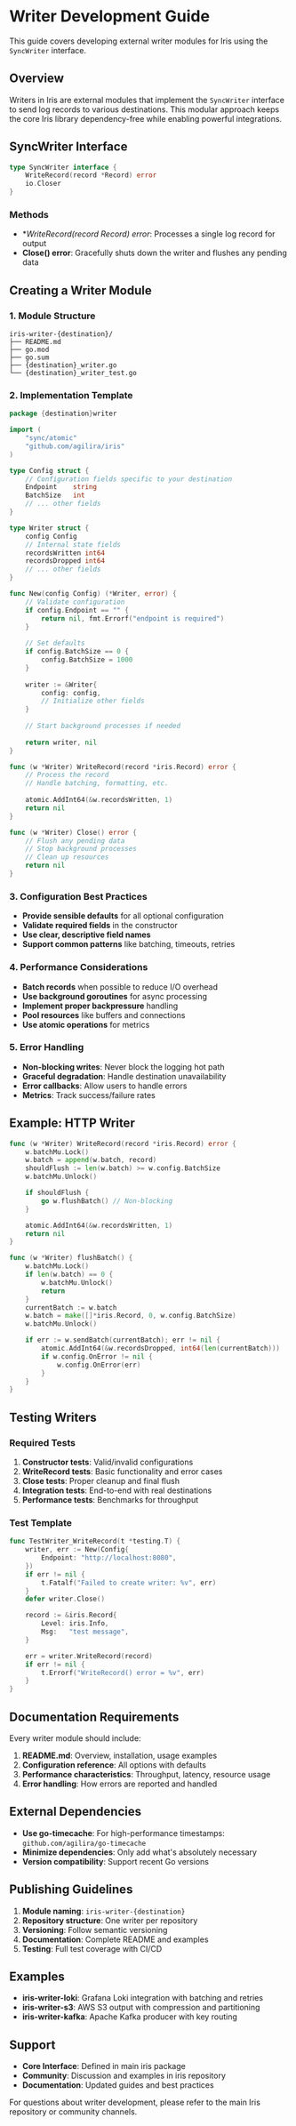 # Writer Development Guide

This guide covers developing external writer modules for Iris using the `SyncWriter` interface.

## Overview

Writers in Iris are external modules that implement the `SyncWriter` interface to send log records to various destinations. This modular approach keeps the core Iris library dependency-free while enabling powerful integrations.

## SyncWriter Interface

```go
type SyncWriter interface {
    WriteRecord(record *Record) error
    io.Closer
}
```

### Methods

- **WriteRecord(record *Record) error**: Processes a single log record for output
- **Close() error**: Gracefully shuts down the writer and flushes any pending data

## Creating a Writer Module

### 1. Module Structure

```
iris-writer-{destination}/
├── README.md
├── go.mod
├── go.sum
├── {destination}_writer.go
└── {destination}_writer_test.go
```

### 2. Implementation Template

```go
package {destination}writer

import (
    "sync/atomic"
    "github.com/agilira/iris"
)

type Config struct {
    // Configuration fields specific to your destination
    Endpoint    string
    BatchSize   int
    // ... other fields
}

type Writer struct {
    config Config
    // Internal state fields
    recordsWritten int64
    recordsDropped int64
    // ... other fields
}

func New(config Config) (*Writer, error) {
    // Validate configuration
    if config.Endpoint == "" {
        return nil, fmt.Errorf("endpoint is required")
    }
    
    // Set defaults
    if config.BatchSize == 0 {
        config.BatchSize = 1000
    }
    
    writer := &Writer{
        config: config,
        // Initialize other fields
    }
    
    // Start background processes if needed
    
    return writer, nil
}

func (w *Writer) WriteRecord(record *iris.Record) error {
    // Process the record
    // Handle batching, formatting, etc.
    
    atomic.AddInt64(&w.recordsWritten, 1)
    return nil
}

func (w *Writer) Close() error {
    // Flush any pending data
    // Stop background processes
    // Clean up resources
    return nil
}
```

### 3. Configuration Best Practices

- **Provide sensible defaults** for all optional configuration
- **Validate required fields** in the constructor
- **Use clear, descriptive field names**
- **Support common patterns** like batching, timeouts, retries

### 4. Performance Considerations

- **Batch records** when possible to reduce I/O overhead
- **Use background goroutines** for async processing
- **Implement proper backpressure** handling
- **Pool resources** like buffers and connections
- **Use atomic operations** for metrics

### 5. Error Handling

- **Non-blocking writes**: Never block the logging hot path
- **Graceful degradation**: Handle destination unavailability
- **Error callbacks**: Allow users to handle errors
- **Metrics**: Track success/failure rates

## Example: HTTP Writer

```go
func (w *Writer) WriteRecord(record *iris.Record) error {
    w.batchMu.Lock()
    w.batch = append(w.batch, record)
    shouldFlush := len(w.batch) >= w.config.BatchSize
    w.batchMu.Unlock()

    if shouldFlush {
        go w.flushBatch() // Non-blocking
    }

    atomic.AddInt64(&w.recordsWritten, 1)
    return nil
}

func (w *Writer) flushBatch() {
    w.batchMu.Lock()
    if len(w.batch) == 0 {
        w.batchMu.Unlock()
        return
    }
    currentBatch := w.batch
    w.batch = make([]*iris.Record, 0, w.config.BatchSize)
    w.batchMu.Unlock()

    if err := w.sendBatch(currentBatch); err != nil {
        atomic.AddInt64(&w.recordsDropped, int64(len(currentBatch)))
        if w.config.OnError != nil {
            w.config.OnError(err)
        }
    }
}
```

## Testing Writers

### Required Tests

1. **Constructor tests**: Valid/invalid configurations
2. **WriteRecord tests**: Basic functionality and error cases
3. **Close tests**: Proper cleanup and final flush
4. **Integration tests**: End-to-end with real destinations
5. **Performance tests**: Benchmarks for throughput

### Test Template

```go
func TestWriter_WriteRecord(t *testing.T) {
    writer, err := New(Config{
        Endpoint: "http://localhost:8080",
    })
    if err != nil {
        t.Fatalf("Failed to create writer: %v", err)
    }
    defer writer.Close()

    record := &iris.Record{
        Level: iris.Info,
        Msg:   "test message",
    }

    err = writer.WriteRecord(record)
    if err != nil {
        t.Errorf("WriteRecord() error = %v", err)
    }
}
```

## Documentation Requirements

Every writer module should include:

1. **README.md**: Overview, installation, usage examples
2. **Configuration reference**: All options with defaults
3. **Performance characteristics**: Throughput, latency, resource usage
4. **Error handling**: How errors are reported and handled

## External Dependencies

- **Use go-timecache**: For high-performance timestamps: `github.com/agilira/go-timecache`
- **Minimize dependencies**: Only add what's absolutely necessary
- **Version compatibility**: Support recent Go versions

## Publishing Guidelines

1. **Module naming**: `iris-writer-{destination}`
2. **Repository structure**: One writer per repository
3. **Versioning**: Follow semantic versioning
4. **Documentation**: Complete README and examples
5. **Testing**: Full test coverage with CI/CD

## Examples

- **iris-writer-loki**: Grafana Loki integration with batching and retries
- **iris-writer-s3**: AWS S3 output with compression and partitioning
- **iris-writer-kafka**: Apache Kafka producer with key routing

## Support

- **Core Interface**: Defined in main iris package
- **Community**: Discussion and examples in iris repository
- **Documentation**: Updated guides and best practices

For questions about writer development, please refer to the main Iris repository or community channels.
